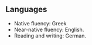 ## Languages

- Native fluency: Greek
- Near-native fluency: English.
- Reading and writing: German.
